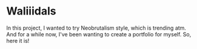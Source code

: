 # Waliiidals

In this project, I wanted to try Neobrutalism style, which is trending atm. And for a while now, I've been wanting to create a portfolio for myself. So, here it is!

